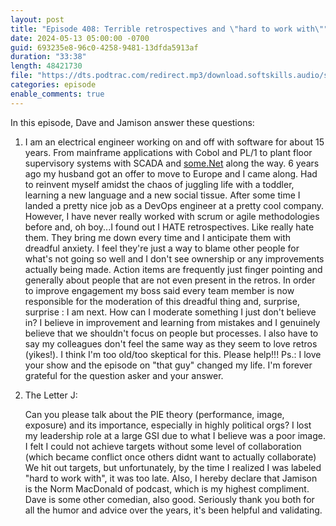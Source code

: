 ```yaml
---
layout: post
title: "Episode 408: Terrible retrospectives and \"hard to work with\""
date: 2024-05-13 05:00:00 -0700
guid: 693235e8-96c0-4258-9481-13dfda5913af
duration: "33:38"
length: 48421730
file: "https://dts.podtrac.com/redirect.mp3/download.softskills.audio/sse-408.mp3"
categories: episode
enable_comments: true
---
```


In this episode, Dave and Jamison answer these questions:

1. I am an electrical engineer working on and off with software for about 15 years. From mainframe applications with Cobol and PL/1 to plant floor supervisory systems with SCADA and [some.Net](http://some.Net "‌") along the way. 6 years ago my husband got an offer to move to Europe and I came along. Had to reinvent myself amidst the chaos of juggling life with a toddler, learning a new language and a new social tissue. After some time I landed a pretty nice job as a DevOps engineer at a pretty cool company. However, I have never really worked with scrum or agile methodologies before and, oh boy...I found out I HATE retrospectives. Like really hate them. They bring me down every time and I anticipate them with dreadful anxiety. I feel they're just a way to blame other people for what's not going so well and I don't see ownership or any improvements actually being made. Action items are frequently just finger pointing and generally about people that are not even present in the retros. In order to improve engagement my boss said every team member is now responsible for the moderation of this dreadful thing and, surprise, surprise : I am next. How can I moderate something I just don't believe in? I believe in improvement and learning from mistakes and I genuinely believe that we shouldn't focus on people but processes. I also have to say my colleagues don't feel the same way as they seem to love retros (yikes!). I think I'm too old/too skeptical for this. Please help!!! Ps.: I love your show and the episode on "that guy" changed my life. I'm forever grateful for the question asker and your answer.

2. The Letter J:
   
   Can you please talk about the PIE theory (performance, image, exposure) and its importance, especially in highly political orgs? I lost my leadership role at a large GSI due to what I believe was a poor image. I felt I could not achieve targets without some level of collaboration (which became conflict once others didnt want to actually collaborate) We hit out targets, but unfortunately, by the time I realized I was labeled "hard to work with", it was too late. Also, I hereby declare that Jamison is the Norm MacDonald of podcast, which is my highest compliment. Dave is some other comedian, also good. Seriously thank you both for all the humor and advice over the years, it's been helpful and validating.
